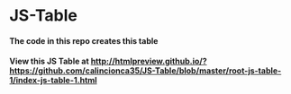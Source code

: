 # JS-Table
#### The code in this repo creates this table
#### View this JS Table at http://htmlpreview.github.io/?https://github.com/calincionca35/JS-Table/blob/master/root-js-table-1/index-js-table-1.html
